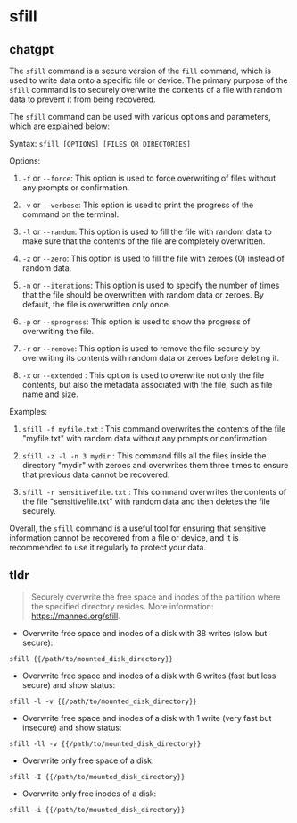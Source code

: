 # sfill 
## chatgpt 
The `sfill` command is a secure version of the `fill` command, which is used to write data onto a specific file or device. The primary purpose of the `sfill` command is to securely overwrite the contents of a file with random data to prevent it from being recovered. 

The `sfill` command can be used with various options and parameters, which are explained below:

Syntax: `sfill [OPTIONS] [FILES OR DIRECTORIES]`

Options:

1. `-f` or `--force`: This option is used to force overwriting of files without any prompts or confirmation.

2. `-v` or `--verbose`: This option is used to print the progress of the command on the terminal.

3. `-l` or `--random`: This option is used to fill the file with random data to make sure that the contents of the file are completely overwritten.

4. `-z` or `--zero`: This option is used to fill the file with zeroes (0) instead of random data.

5. `-n` or `--iterations`: This option is used to specify the number of times that the file should be overwritten with random data or zeroes. By default, the file is overwritten only once.

6. `-p` or `--sprogress`: This option is used to show the progress of overwriting the file.

7. `-r` or `--remove`: This option is used to remove the file securely by overwriting its contents with random data or zeroes before deleting it.

8. `-x` or `--extended` : This option is used to overwrite not only the file contents, but also the metadata associated with the file, such as file name and size.

Examples:

1. `sfill -f myfile.txt` : This command overwrites the contents of the file "myfile.txt" with random data without any prompts or confirmation.

2. `sfill -z -l -n 3 mydir` : This command fills all the files inside the directory "mydir" with zeroes and overwrites them three times to ensure that previous data cannot be recovered.

3. `sfill -r sensitivefile.txt` : This command overwrites the contents of the file "sensitivefile.txt" with random data and then deletes the file securely.

Overall, the `sfill` command is a useful tool for ensuring that sensitive information cannot be recovered from a file or device, and it is recommended to use it regularly to protect your data. 

## tldr 
 
> Securely overwrite the free space and inodes of the partition where the specified directory resides.
> More information: <https://manned.org/sfill>.

- Overwrite free space and inodes of a disk with 38 writes (slow but secure):

`sfill {{/path/to/mounted_disk_directory}}`

- Overwrite free space and inodes of a disk with 6 writes (fast but less secure) and show status:

`sfill -l -v {{/path/to/mounted_disk_directory}}`

- Overwrite free space and inodes of a disk with 1 write (very fast but insecure) and show status:

`sfill -ll -v {{/path/to/mounted_disk_directory}}`

- Overwrite only free space of a disk:

`sfill -I {{/path/to/mounted_disk_directory}}`

- Overwrite only free inodes of a disk:

`sfill -i {{/path/to/mounted_disk_directory}}`
